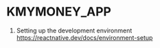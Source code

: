 # KMYMONEY_APP

1. Setting up the development environment https://reactnative.dev/docs/environment-setup